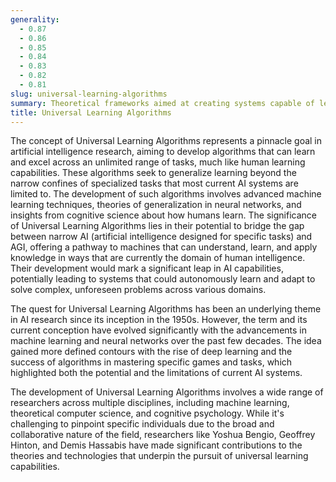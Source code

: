 ```yaml
---
generality:
  - 0.87
  - 0.86
  - 0.85
  - 0.84
  - 0.83
  - 0.82
  - 0.81
slug: universal-learning-algorithms
summary: Theoretical frameworks aimed at creating systems capable of learning any task to human-level competency, leveraging principles that could allow for generalization across diverse domains.
title: Universal Learning Algorithms
---
```


The concept of Universal Learning Algorithms represents a pinnacle goal in artificial intelligence research, aiming to develop algorithms that can learn and excel across an unlimited range of tasks, much like human learning capabilities. These algorithms seek to generalize learning beyond the narrow confines of specialized tasks that most current AI systems are limited to. The development of such algorithms involves advanced machine learning techniques, theories of generalization in neural networks, and insights from cognitive science about how humans learn. The significance of Universal Learning Algorithms lies in their potential to bridge the gap between narrow AI (artificial intelligence designed for specific tasks) and AGI, offering a pathway to machines that can understand, learn, and apply knowledge in ways that are currently the domain of human intelligence. Their development would mark a significant leap in AI capabilities, potentially leading to systems that could autonomously learn and adapt to solve complex, unforeseen problems across various domains.

The quest for Universal Learning Algorithms has been an underlying theme in AI research since its inception in the 1950s. However, the term and its current conception have evolved significantly with the advancements in machine learning and neural networks over the past few decades. The idea gained more defined contours with the rise of deep learning and the success of algorithms in mastering specific games and tasks, which highlighted both the potential and the limitations of current AI systems.

The development of Universal Learning Algorithms involves a wide range of researchers across multiple disciplines, including machine learning, theoretical computer science, and cognitive psychology. While it's challenging to pinpoint specific individuals due to the broad and collaborative nature of the field, researchers like Yoshua Bengio, Geoffrey Hinton, and Demis Hassabis have made significant contributions to the theories and technologies that underpin the pursuit of universal learning capabilities.

